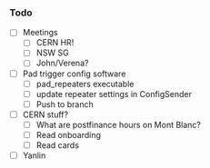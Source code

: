 ### Todo

- [ ] Meetings
  - [ ] CERN HR!
  - [ ] NSW SG
  - [ ] John/Verena?
- [ ] Pad trigger config software
  - [ ] pad_repeaters executable
  - [ ] update repeater settings in ConfigSender
  - [ ] Push to branch
- [ ] CERN stuff?
  - [ ] What are postfinance hours on Mont Blanc?
  - [ ] Read onboarding
  - [ ] Read cards
- [ ] Yanlin
